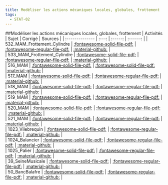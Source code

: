 ```yaml
---
title: Modéliser les actions mécaniques locales, globales, frottement 
tags:
  - STAT-02
---
```

[comment]: <> (Généré automatiquement par make_all_activites.py, creation_fichiers_activites)

##Modéliser les actions mécaniques locales, globales, frottement 
| Activités | Sujet | Corrigé | Sources  | 
| :-------------- | :---: | :-----: | :------: | 
| 532_MAM_Frottement_Cylindre | [:fontawesome-solid-file-pdf:](https://xpessoles-cpge.fr/pdf/STAT-02_532_MAM_Frottement_Cylindre_Sujet.pdf) | [:fontawesome-regular-file-pdf:](https://xpessoles-cpge.fr/pdf/STAT-02_532_MAM_Frottement_Cylindre_Corrige.pdf) | [:material-github:](https://github.com/xpessoles/PSI_ExercicesCompetences/tree/main/532_MAM_Frottement_Cylindre) |  
| 533_MAM_Frottement_Cylindre | [:fontawesome-solid-file-pdf:](https://xpessoles-cpge.fr/pdf/STAT-02_533_MAM_Frottement_Cylindre_Sujet.pdf) | [:fontawesome-regular-file-pdf:](https://xpessoles-cpge.fr/pdf/STAT-02_533_MAM_Frottement_Cylindre_Corrige.pdf) | [:material-github:](https://github.com/xpessoles/PSI_ExercicesCompetences/tree/main/533_MAM_Frottement_Cylindre) |  
| 516_MAM | [:fontawesome-solid-file-pdf:](https://xpessoles-cpge.fr/pdf/STAT-02_516_MAM_Sujet.pdf) | [:fontawesome-solid-file-pdf:](https://xpessoles-cpge.fr/pdf/STAT-02_516_MAM_Corrige.pdf) |[:material-github:](https://github.com/xpessoles/PSI_ExercicesCompetences/tree/main/MAM) |  
| 517_MAM | [:fontawesome-solid-file-pdf:](https://xpessoles-cpge.fr/pdf/STAT-02_517_MAM_Sujet.pdf) | [:fontawesome-regular-file-pdf:](https://xpessoles-cpge.fr/pdf/STAT-02_517_MAM_Corrige.pdf) | [:material-github:](https://github.com/xpessoles/PSI_ExercicesCompetences/tree/main/MAM) |  
| 518_MAM | [:fontawesome-solid-file-pdf:](https://xpessoles-cpge.fr/pdf/STAT-02_518_MAM_Sujet.pdf) | [:fontawesome-regular-file-pdf:](https://xpessoles-cpge.fr/pdf/STAT-02_518_MAM_Corrige.pdf) | [:material-github:](https://github.com/xpessoles/PSI_ExercicesCompetences/tree/main/MAM) |  
| 519_MAM | [:fontawesome-solid-file-pdf:](https://xpessoles-cpge.fr/pdf/STAT-02_519_MAM_Sujet.pdf) | [:fontawesome-regular-file-pdf:](https://xpessoles-cpge.fr/pdf/STAT-02_519_MAM_Corrige.pdf) | [:material-github:](https://github.com/xpessoles/PSI_ExercicesCompetences/tree/main/MAM) |  
| 520_MAM | [:fontawesome-solid-file-pdf:](https://xpessoles-cpge.fr/pdf/STAT-02_520_MAM_Sujet.pdf) | [:fontawesome-regular-file-pdf:](https://xpessoles-cpge.fr/pdf/STAT-02_520_MAM_Corrige.pdf) | [:material-github:](https://github.com/xpessoles/PSI_ExercicesCompetences/tree/main/MAM) |  
| 521_MAM | [:fontawesome-solid-file-pdf:](https://xpessoles-cpge.fr/pdf/STAT-02_521_MAM_Sujet.pdf) | [:fontawesome-regular-file-pdf:](https://xpessoles-cpge.fr/pdf/STAT-02_521_MAM_Corrige.pdf) | [:material-github:](https://github.com/xpessoles/PSI_ExercicesCompetences/tree/main/MAM) |  
| 1023_Vilebrequin | [:fontawesome-solid-file-pdf:](https://xpessoles-cpge.fr/pdf/STAT-02_1023_Vilebrequin_Sujet.pdf) | [:fontawesome-regular-file-pdf:](https://xpessoles-cpge.fr/pdf/STAT-02_1023_Vilebrequin_Corrige.pdf) | [:material-github:](https://github.com/xpessoles/PSI_ExercicesCompetences/tree/main/Vilebrequin) |  
| 1024_Balancier | [:fontawesome-solid-file-pdf:](https://xpessoles-cpge.fr/pdf/STAT-02_1024_Balancier_Sujet.pdf) | [:fontawesome-regular-file-pdf:](https://xpessoles-cpge.fr/pdf/STAT-02_1024_Balancier_Corrige.pdf) | [:material-github:](https://github.com/xpessoles/PSI_ExercicesCompetences/tree/main/Balancier) |  
| 1025_Palier | [:fontawesome-solid-file-pdf:](https://xpessoles-cpge.fr/pdf/STAT-02_1025_Palier_Sujet.pdf) | [:fontawesome-regular-file-pdf:](https://xpessoles-cpge.fr/pdf/STAT-02_1025_Palier_Corrige.pdf) | [:material-github:](https://github.com/xpessoles/PSI_ExercicesCompetences/tree/main/Palier) |  
| 39_SeineMusicale | [:fontawesome-solid-file-pdf:](https://xpessoles-cpge.fr/pdf/STAT-02_39_SeineMusicale_Sujet.pdf) | [:fontawesome-regular-file-pdf:](https://xpessoles-cpge.fr/pdf/STAT-02_39_SeineMusicale_Corrige.pdf) | [:material-github:](https://github.com/xpessoles/PSI_ExercicesCompetences/tree/main/ineMusicale) |  
| 50_BancBalafre | [:fontawesome-solid-file-pdf:](https://xpessoles-cpge.fr/pdf/STAT-02_50_BancBalafre_Sujet.pdf) | [:fontawesome-regular-file-pdf:](https://xpessoles-cpge.fr/pdf/STAT-02_50_BancBalafre_Corrige.pdf) | [:material-github:](https://github.com/xpessoles/PSI_ExercicesCompetences/tree/main/ncBalafre) |  

